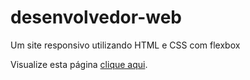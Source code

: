 # desenvolvedor-web
Um site responsivo utilizando HTML e CSS com flexbox

Visualize esta página [clique aqui](https://alcemirmacedo.github.io/desenvolvedor-web/).

